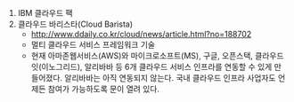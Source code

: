 1. IBM 클라우드 팩
2. 클라우드 바리스타(Cloud Barista) 
   - <http://www.ddaily.co.kr/cloud/news/article.html?no=188702>
   - 멀티 클라우드 서비스 프레임워크 기술
   - 현재 아마존웹서비스(AWS)와 마이크로소프트(MS), 구글, 오픈스택, 클라우드잇(이노그리드), 알리바바 등 6개 클라우드 서비스 인프라를 연동할 수 있게 만들어졌다. 알리바바는 아직 연동되지 않는다. 국내 클라우드 인프라 사업자도 언제든 참여가 가능하도록 문이 열려 있다.